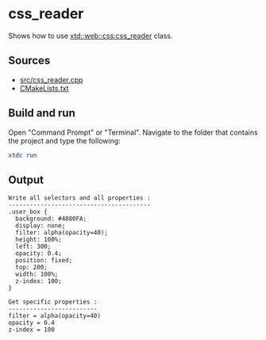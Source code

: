 # css_reader

Shows how to use [xtd::web::css:css_reader](https://gammasoft71.github.io/xtd/reference_guides/latest/classxtd_1_1web_1_1css_1_1css__reader.html) class.

## Sources

* [src/css_reader.cpp](src/css_reader.cpp)
* [CMakeLists.txt](CMakeLists.txt)

## Build and run

Open "Command Prompt" or "Terminal". Navigate to the folder that contains the project and type the following:

```cmake
xtdc run
```

## Output

```
Write all selectors and all properties :
----------------------------------------
.user_box {
  background: #4080FA;
  display: none;
  filter: alpha(opacity=40);
  height: 100%;
  left: 300;
  opacity: 0.4;
  position: fixed;
  top: 200;
  width: 100%;
  z-index: 100;
}

Get specific properties :
-------------------------
filter = alpha(opacity=40)
opacity = 0.4
z-index = 100
```
